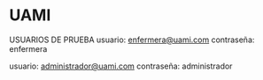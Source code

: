 # UAMI

USUARIOS DE PRUEBA
 usuario: enfermera@uami.com 
 contraseña: enfermera

 usuario: administrador@uami.com 
 contraseña: administrador  

  
